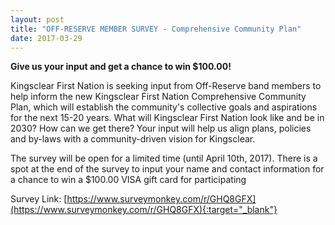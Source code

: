 ```yaml
---
layout: post
title: "OFF-RESERVE MEMBER SURVEY - Comprehensive Community Plan"
date: 2017-03-29
---
```


**Give us your input and get a chance to win $100.00!**

Kingsclear First Nation is seeking input from Off-Reserve band members to help inform the new Kingsclear First Nation Comprehensive Community Plan, which will establish the community's collective goals and aspirations for the next 15-20 years.  What will Kingsclear First Nation look like and be in 2030?  How can we get there? Your input will help us align plans, policies and by-laws with a community-driven vision for Kingsclear.

The survey will be open for a limited time (until April 10th, 2017).  There is a spot at the end of the survey to input your name and contact information for a chance to win a $100.00 VISA gift card for participating

Survey Link: [https://www.surveymonkey.com/r/GHQ8GFX](https://www.surveymonkey.com/r/GHQ8GFX){:target="_blank"}
